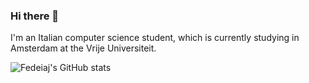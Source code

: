 ### Hi there 👋

I'm an Italian computer science student, which is currently studying in Amsterdam at the Vrije Universiteit. 

![Fedeiaj's GitHub stats](https://github-readme-stats.vercel.app/api?username=fedegiaj&show_icons=true)
